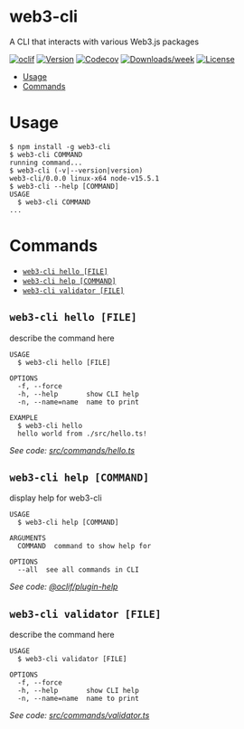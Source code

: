 web3-cli
========

A CLI that interacts with various Web3.js packages

[![oclif](https://img.shields.io/badge/cli-oclif-brightgreen.svg)](https://oclif.io)
[![Version](https://img.shields.io/npm/v/web3-cli.svg)](https://npmjs.org/package/web3-cli)
[![Codecov](https://codecov.io/gh/ChainSafe/web3-cli/branch/master/graph/badge.svg)](https://codecov.io/gh/ChainSafe/web3-cli)
[![Downloads/week](https://img.shields.io/npm/dw/web3-cli.svg)](https://npmjs.org/package/web3-cli)
[![License](https://img.shields.io/npm/l/web3-cli.svg)](https://github.com/ChainSafe/web3-cli/blob/master/package.json)

<!-- toc -->
* [Usage](#usage)
* [Commands](#commands)
<!-- tocstop -->
# Usage
<!-- usage -->
```sh-session
$ npm install -g web3-cli
$ web3-cli COMMAND
running command...
$ web3-cli (-v|--version|version)
web3-cli/0.0.0 linux-x64 node-v15.5.1
$ web3-cli --help [COMMAND]
USAGE
  $ web3-cli COMMAND
...
```
<!-- usagestop -->
# Commands
<!-- commands -->
* [`web3-cli hello [FILE]`](#web3-cli-hello-file)
* [`web3-cli help [COMMAND]`](#web3-cli-help-command)
* [`web3-cli validator [FILE]`](#web3-cli-validator-file)

## `web3-cli hello [FILE]`

describe the command here

```
USAGE
  $ web3-cli hello [FILE]

OPTIONS
  -f, --force
  -h, --help       show CLI help
  -n, --name=name  name to print

EXAMPLE
  $ web3-cli hello
  hello world from ./src/hello.ts!
```

_See code: [src/commands/hello.ts](https://github.com/ChainSafe/web3-cli/blob/v0.0.0/src/commands/hello.ts)_

## `web3-cli help [COMMAND]`

display help for web3-cli

```
USAGE
  $ web3-cli help [COMMAND]

ARGUMENTS
  COMMAND  command to show help for

OPTIONS
  --all  see all commands in CLI
```

_See code: [@oclif/plugin-help](https://github.com/oclif/plugin-help/blob/v3.2.1/src/commands/help.ts)_

## `web3-cli validator [FILE]`

describe the command here

```
USAGE
  $ web3-cli validator [FILE]

OPTIONS
  -f, --force
  -h, --help       show CLI help
  -n, --name=name  name to print
```

_See code: [src/commands/validator.ts](https://github.com/ChainSafe/web3-cli/blob/v0.0.0/src/commands/validator.ts)_
<!-- commandsstop -->
